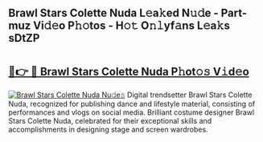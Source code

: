## Brawl Stars Colette Nuda L𝚎a𝚔ed N𝚞𝚍e - Part-muz Vi𝚍𝚎o P𝚑𝚘tos - H𝚘𝚝 O𝚗𝚕yf𝚊ns L𝚎a𝚔s sDtZP

# <h2><a href="http://kf6cc1.oniu.top/?m=Brawl+Stars+Colette+Nuda">🔗👉 🔴 Brawl Stars Colette Nuda P𝚑ot𝚘𝚜 V𝚒d𝚎o</a></h2>

[![Brawl Stars Colette Nuda Nu𝚍e𝚜](https://i.imgur.com/0qMVB7G.gif)](http://kf6cc1.oniu.top/?m=Brawl+Stars+Colette+Nuda)
Digital trendsetter Brawl Stars Colette Nuda, recognized for publishing dance and lifestyle material, consisting of performances and vlogs on social media. Brilliant costume designer Brawl Stars Colette Nuda, celebrated for their exceptional skills and accomplishments in designing stage and screen wardrobes.  
